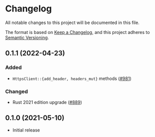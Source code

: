 # Changelog
All notable changes to this project will be documented in this file.

The format is based on [Keep a Changelog](https://keepachangelog.com/en/1.0.0/),
and this project adheres to [Semantic Versioning](https://semver.org/spec/v2.0.0.html).

## 0.1.1 (2022-04-23)
### Added
- `HttpsClient::{add_header, headers_mut}` methods ([#981])

### Changed
- Rust 2021 edition upgrade ([#889])

[#889]: https://github.com/iqlusioninc/crates/pull/889
[#981]: https://github.com/iqlusioninc/crates/pull/981

## 0.1.0 (2021-05-10)
- Initial release

